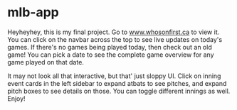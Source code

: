 # mlb-app

Heyheyhey, this is my final project. Go to www.whosonfirst.ca to view it. You can click on the navbar across the top to see live updates on today's games. If there's no games being played today, then check out an old game! You can pick a date to see the complete game overview for any game played on that date.

It may not look all that interactive, but that' just sloppy UI. Click on inning event cards in the left sidebar to expand atbats to see pitches, and expand pitch boxes to see details on those. You can toggle different innings as well. Enjoy!
